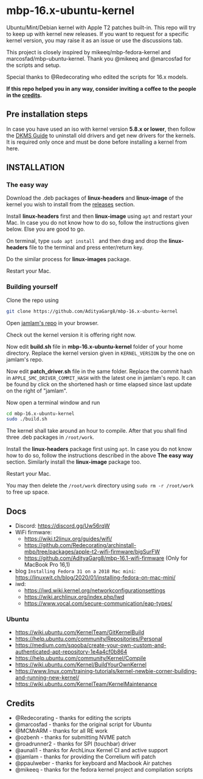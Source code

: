 # mbp-16.x-ubuntu-kernel

Ubuntu/Mint/Debian kernel with Apple T2 patches built-in. This repo will try to keep up with kernel new releases. If you want to request for a specific kernel version, you may raise it as an issue or use the discussions tab.

This project is closely inspired by mikeeq/mbp-fedora-kernel and marcosfad/mbp-ubuntu-kernel. Thank you @mikeeq and @marcosfad for the scripts and setup.

Special thanks to @Redecorating who edited the scripts for 16.x models.

**If this repo helped you in any way, consider inviting a coffee to the people in the [credits](https://github.com/AdityaGarg8/mbp-16.x-ubuntu-kernel#credits).**

## Pre installation steps

In case you have used an iso with kernel version **5.8.x or lower**, then follow the [DKMS Guide](http://wiki.t2linux.org/guides/dkms/) to uninstall old drivers and get new drivers for the kernels. It is required only once and must be done before installing a kernel from here.

## INSTALLATION

### The easy way

Download the .deb packages of **linux-headers** and **linux-image** of the kernel you wish to install from the [releases](https://github.com/AdityaGarg8/mbp-16.x-ubuntu-kernel/releases) section.

Install **linux-headers** first and then **linux-image** using `apt` and restart your Mac. In case you do not know how to do so, follow the instructions given below. Else you are good to go.

On terminal, type `sudo apt install ` and then drag and drop the **linux-headers** file to the terminal and press enter/return key.

Do the similar process for **linux-images** package.

Restart your Mac.

### Building yourself

Clone the repo using
```bash
git clone https://github.com/AdityaGarg8/mbp-16.x-ubuntu-kernel
```
Open [jamlam's repo] in your browser.

Check out the kernel version it is offering right now.

Now edit **build.sh** file in **mbp-16.x-ubuntu-kernel** folder of your home directory. Replace the kernel version given in `KERNEL_VERSION` by the one on jamlam's repo.

Now edit **patch_driver.sh** file in the same folder. Replace the commit hash in `APPLE_SMC_DRIVER_COMMIT_HASH` with the latest one in jamlam's repo. It can be found by click on the shortened hash or time elapsed since last update on the right of "jamlam".

Now open a terminal window and run

```bash
cd mbp-16.x-ubuntu-kernel
sudo ./build.sh
```

The kernel shall take around an hour to compile. After that you shall find three .deb packages in `/root/work`.

Install the **linux-headers** package first using `apt`. In case you do not know how to do so, follow the instructions described in the above **The easy way** section. Similarly install the **linux-image** package too.

Restart your Mac.

You may then delete the `/root/work` directory using `sudo rm -r /root/work` to free up space.

## Docs

- Discord: <https://discord.gg/Uw56rqW>
- WiFi firmware:
  - <https://wiki.t2linux.org/guides/wifi/>
  - <https://github.com/Redecorating/archinstall-mbp/tree/packages/apple-t2-wifi-firmware/bigSurFW>
  - <https://github.com/AdityaGarg8/mbp-16.1-wifi-firmware> (Only for MacBook Pro 16,1)
- blog `Installing Fedora 31 on a 2018 Mac mini`: <https://linuxwit.ch/blog/2020/01/installing-fedora-on-mac-mini/>
- iwd:
  - <https://iwd.wiki.kernel.org/networkconfigurationsettings>
  - <https://wiki.archlinux.org/index.php/Iwd>
  - <https://www.vocal.com/secure-communication/eap-types/>

### Ubuntu

- <https://wiki.ubuntu.com/KernelTeam/GitKernelBuild>
- <https://help.ubuntu.com/community/Repositories/Personal>
- <https://medium.com/sqooba/create-your-own-custom-and-authenticated-apt-repository-1e4a4cf0b864>
- <https://help.ubuntu.com/community/Kernel/Compile>
- <https://wiki.ubuntu.com/Kernel/BuildYourOwnKernel>
- <https://www.linux.com/training-tutorials/kernel-newbie-corner-building-and-running-new-kernel/>
- <https://wiki.ubuntu.com/KernelTeam/KernelMaintenance>

## Credits

- @Redecorating - thanks for editing the scripts
- @marcosfad - thanks for the original script for Ubuntu
- @MCMrARM - thanks for all RE work
- @ozbenh - thanks for submitting NVME patch
- @roadrunner2 - thanks for SPI (touchbar) driver
- @aunali1 - thanks for ArchLinux Kernel CI and active support
- @jamlam - thanks for providing the Correlium wifi patch
- @ppaulweber - thanks for keyboard and Macbook Air patches
- @mikeeq - thanks for the fedora kernel project and compilation scripts

[jamlam's repo]: https://github.com/jamlam/mbp-16.1-linux-wifi
